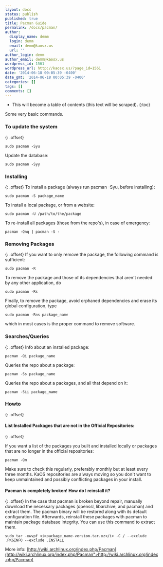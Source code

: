 ```yaml
---
layout: docs
status: publish
published: true
title: Pacman Guide
permalink: /docs/pacman/
author:
  display_name: demm
  login: demm
  email: demm@kaosx.us
  url: ''
author_login: demm
author_email: demm@kaosx.us
wordpress_id: 1561
wordpress_url: http://kaosx.us/?page_id=1561
date: '2014-06-18 00:05:39 -0400'
date_gmt: '2014-06-18 00:05:39 -0400'
categories: []
tags: []
comments: []
---
```

* This will become a table of contents (this text will be scraped).
{:toc}

Some very basic commands.

### To update the system
{: .offset}
```
sudo pacman -Syu
```
Update the database:

```
sudo pacman -Syy
```

### Installing
{: .offset}
To install a package (always run pacman -Syu, before installing):

```
sudo pacman -S package_name
```
To install a local package, or from a website:

```
sudo pacman -U /path/to/the/package
```

To re-install all packages (those from the repo's), in case of emergency:

```
pacman -Qnq | pacman -S - 
```

### Removing Packages
{: .offset}
If you want to only remove the package, the following command is sufficient:
```
sudo pacman -R
```
To remove the package and those of its dependencies that aren't needed by any other application, do

```
sudo pacman -Rs
```
Finally, to remove the package, avoid orphaned dependencies and erase its global configuration, type

```
sudo pacman -Rns package_name
```

which in most cases is the proper command to remove software.

### Searches/Queries
{: .offset}
Info about an installed package:

```
pacman -Qi package_name
```
Queries the repo about a package:

```
pacman -Ss package_name
```
Queries the repo about a packages, and all that depend on it:

```
pacman -Sii package_name
```

### Howto
{: .offset}

#### List Installed Packages that are not in the Official Repositories:
{: .offset}

If you want a list of the packages you built and installed locally or packages that are no longer in the official repositories:

```
pacman -Qm
```
Make sure to check this regularly, preferably monthly but at least every three months.  KaOS repositories are always moving so you don't want to keep unmaintained and possibly conflicting packages in your install.

#### Pacman is completely broken! How do I reinstall it?
{: .offset}
In the case that pacman is broken beyond repair, manually download the necessary packages (openssl, libarchive, and pacman) and extract them. The pacman binary will be restored along with its default configuration file. Afterwards, reinstall these packages with pacman to maintain package database integrity. You can use this command to extract them.

```
sudo tar -xwvpf <i>package_name-version.tar.xz</i> -C / --exclude .PKGINFO --exclude .INSTALL
```

More info: [http://wiki.archlinux.org/index.php/Pacman](http://wiki.archlinux.org/index.php/Pacman">http://wiki.archlinux.org/index.php/Pacman)
